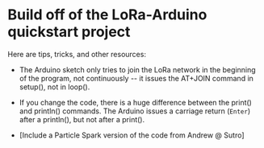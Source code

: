 # Build off of the LoRa-Arduino quickstart project

Here are tips, tricks, and other resources:

* The Arduino sketch only tries to join the LoRa network in the beginning of the program, not continuously -- it issues the AT+JOIN command in setup(), not in loop().  

* If you change the code, there is a huge difference between the print() and println() commands. The Arduino issues a carriage return (`Enter`) after a println(), but not after a print().   

* [Include a Particle Spark version of the code from Andrew @ Sutro]


